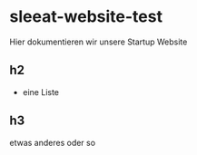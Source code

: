 # sleeat-website-test

Hier dokumentieren wir unsere Startup Website

## h2
- eine Liste

## h3
etwas anderes oder so 
